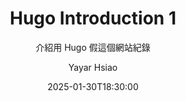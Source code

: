 ---
layout:     post
title:      "Hugo Introduction 1"
subtitle:   "介紹用 Hugo 假這個網站紀錄"
description: ""
excerpt: ""
date:    2025-01-30T18:30:00
author:     "Yayar Hsiao"
image: "/post/img/20250129_home.JPG"
tags:
    - Software
    - Hugo
    - Website
URL: "20250130/hugo"
categories: [ Software ]
---